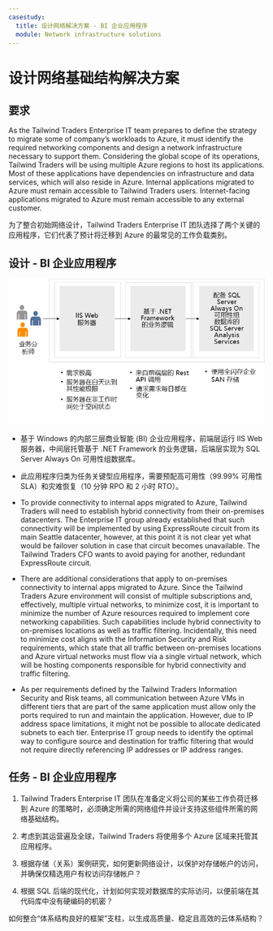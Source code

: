 ```yaml
---
casestudy:
  title: 设计网络解决方案 - BI 企业应用程序
  module: Network infrastructure solutions
---
```

# <a name="design-a-network-infrastructure-solution"></a>设计网络基础结构解决方案  

## <a name="requirements"></a>要求

As the Tailwind Traders Enterprise IT team prepares to define the strategy to migrate some of company’s workloads to Azure, it must identify the required networking components and design a network infrastructure necessary to support them. Considering the global scope of its operations, Tailwind Traders will be using multiple Azure regions to host its applications. Most of these applications have dependencies on infrastructure and data services, which will also reside in Azure. Internal applications migrated to Azure must remain accessible to Tailwind Traders users. Internet-facing applications migrated to Azure must remain accessible to any external customer. 

为了整合初始网络设计，Tailwind Traders Enterprise IT 团队选择了两个关键的应用程序，它们代表了预计将迁移到 Azure 的最常见的工作负载类别。  

## <a name="design---bi-enterprise-application"></a>设计 - BI 企业应用程序 

![BI 企业应用程序体系结构](media/compute.png)

-   基于 Windows 的内部三层商业智能 (BI) 企业应用程序，前端层运行 IIS Web 服务器，中间层托管基于 .NET Framework 的业务逻辑，后端层实现为 SQL Server Always On 可用性组数据库。 

-   此应用程序归类为任务关键型应用程序，需要预配高可用性（99.99% 可用性 SLA）和灾难恢复（10 分钟 RPO 和 2 小时 RTO）。

-   To provide connectivity to internal apps migrated to Azure, Tailwind Traders will need to establish hybrid connectivity from their on-premises datacenters. The Enterprise IT group already established that such connectivity will be implemented by using ExpressRoute circuit from its main Seattle datacenter, however, at this point it is not clear yet what would be failover solution in case that circuit becomes unavailable. The Tailwind Traders CFO wants to avoid paying for another, redundant ExpressRoute circuit. 

- There are additional considerations that apply to on-premises connectivity to internal apps migrated to Azure. Since the Tailwind Traders Azure environment will consist of multiple subscriptions and, effectively, multiple virtual networks, to minimize cost, it is important to minimize the number of Azure resources required to implement core networking capabilities. Such capabilities include hybrid connectivity to on-premises locations as well as traffic filtering. Incidentally, this need to minimize cost aligns with the Information Security and Risk requirements, which state that all traffic between on-premises locations and Azure virtual networks must flow via a single virtual network, which will be hosting components responsible for hybrid connectivity and traffic filtering. 

-   As per requirements defined by the Tailwind Traders Information Security and Risk teams, all communication between Azure VMs in different tiers that are part of the same application must allow only the ports required to run and maintain the application. However, due to IP address space limitations, it might not be possible to allocate dedicated subnets to each tier. Enterprise IT group needs to identify the optimal way to configure source and destination for traffic filtering that would not require directly referencing IP addresses or IP address ranges.


## <a name="tasks---bi-enterprise-application"></a>任务 - BI 企业应用程序 

1. Tailwind Traders Enterprise IT 团队在准备定义将公司的某些工作负荷迁移到 Azure 的策略时，必须确定所需的网络组件并设计支持这些组件所需的网络基础结构。 

2. 考虑到其运营遍及全球，Tailwind Traders 将使用多个 Azure 区域来托管其应用程序。 

3. 根据存储（关系）案例研究，如何更新网络设计，以保护对存储帐户的访问，并确保仅精选用户有权访问存储帐户？

4. 根据 SQL 后端的现代化，计划如何实现对数据库的实际访问，以便前端在其代码库中没有硬编码的机密？

如何整合“体系结构良好的框架”支柱，以生成高质量、稳定且高效的云体系结构？
